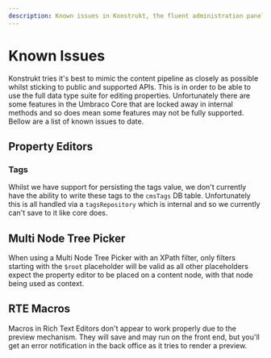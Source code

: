 ```yaml
---
description: Known issues in Konstrukt, the fluent administration panel builder for Umbraco.
---
```


# Known Issues

Konstrukt tries it's best to mimic the content pipeline as closely as possible whilst sticking to public and supported APIs. This is in order to be able to use the full data type suite for editing properties. Unfortunately there are some features in the Umbraco Core that are locked away in internal methods and so does mean some features may not be fully supported. Bellow are a list of known issues to date.

## Property Editors

### Tags  

Whilst we have support for persisting the tags value, we don't currently have the ability to write these tags to the `cmsTags` DB table. Unfortunately this is all handled via a `tagsRepository` which is internal and so we currently can't save to it like core does.

## Multi Node Tree Picker

When using a Multi Node Tree Picker with an XPath filter, only filters starting with the `$root` placeholder will be valid as all other placeholders expect the property editor to be placed on a content node, with that node being used as context.

## RTE Macros

Macros in Rich Text Editors don't appear to work properly due to the preview mechanism. They will save and may run on the front end, but you'll get an error notification in the back office as it tries to render a preview.
